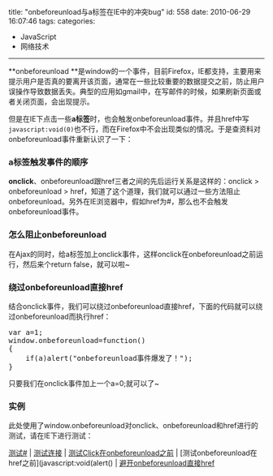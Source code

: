 title: "onbeforeunload与a标签在IE中的冲突bug"
id: 558
date: 2010-06-29 16:07:46
tags: 
categories: 
- JavaScript
- 网络技术
---

**onbeforeunload **是window的一个事件，目前Firefox，IE都支持，主要用来提示用户是否真的要离开该页面，通常在一些比较重要的数据提交之前，防止用户误操作导致数据丢失。典型的应用如gmail中，在写邮件的时候，如果刷新页面或者关闭页面，会出现提示。

但是在IE下点击一些**a标签**时，也会触发onbeforeunload事件。并且href中写`javascript:void(0)`也不行，而在Firefox中不会出现类似的情况。于是查资料对onbeforeunload事件重新认识了一下：

### a标签触发事件的顺序

**onclick**、onbeforeunload跟href三者之间的先后运行关系是这样的：onclick &gt; onbeforeunload &gt; href，知道了这个道理，我们就可以通过一些方法阻止onbeforeunload。另外在IE浏览器中，假如href为#，那么也不会触发onbeforeunload事件。
<!--more-->

### 怎么阻止onbeforeunload

在Ajax的同时，给a标签加上onclick事件，这样onclick在onbeforeunload之前运行，然后来个return false，就可以啦~

### 绕过onbeforeunload直接href

结合onclick事件，我们可以绕过onbeforeunload直接href，下面的代码就可以绕过onbeforeunload而执行href：
<pre lang="javascript">var a=1;
window.onbeforeunload=function()
{
    if(a)alert("onbeforeunload事件爆发了！");
}</pre>
只要我们在onclick事件加上一个a=0;就可以了~

### 实例

此处使用了window.onbeforeunload对onclick、onbeforeunload和href进行的测试，请在IE下进行测试：

[测试#](#) | [测试连接](http://js8.in) | [测试Click在onbeforeunload之前](javascript:void(0)) | [测试onbeforeunload在href之前](javascript:void(alert() | [避开onbeforeunload直接href](http://js8.in)